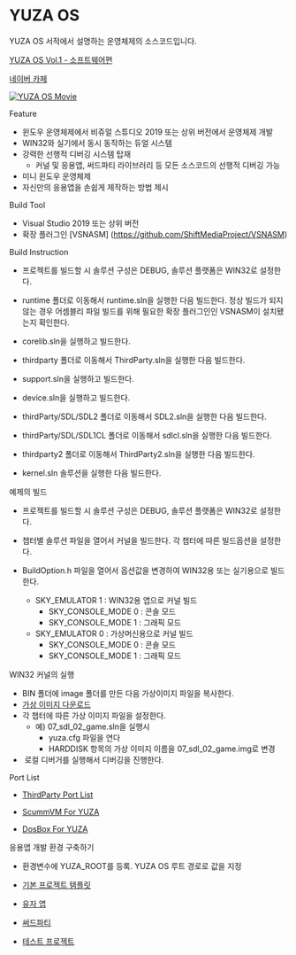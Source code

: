# YUZA OS

YUZA OS 서적에서 설명하는 운영체제의 소스코드입니다.

[YUZA OS Vol.1 - 소프트웨어편](http://www.acornpub.co.kr/book/yuza-os1)

[네이버 카페](https://cafe.naver.com/codemasterproject)

[![YUZA OS Movie](https://img.youtube.com/vi/BM-LlEVNjWU/0.jpg)](https://youtu.be/BM-LlEVNjWU) 

Feature
* 윈도우 운영체제에서 비쥬얼 스튜디오 2019 또는 상위 버전에서 운영체제 개발
* WIN32와 실기에서 동시 동작하는 듀얼 시스템
* 강력한 선행적 디버깅 시스템 탑재
  - 커널 및 응용앱, 써드파티 라이브러리 등 모든 소스코드의 선행적 디버깅 가능
* 미니 윈도우 운영체제
* 자신만의 응용앱을 손쉽게 제작하는 방법 제시

Build Tool

- Visual Studio 2019 또는 상위 버전
- 확장 플러그인 [VSNASM] (https://github.com/ShiftMediaProject/VSNASM)

Build Instruction

* 프로젝트를 빌드할 시 솔루션 구성은 DEBUG, 솔루션 플랫폼은 WIN32로 설정한다.

* runtime 폴더로 이동해서 runtime.sln을 실행한 다음 빌드한다.
  정상 빌드가 되지 않는 경우 어셈블리 파일 빌드를 위해 필요한 확장 플러그인인 VSNASM이 설치됐는지 확인한다.
* corelib.sln을 실행하고 빌드한다.
* thirdparty 폴더로 이동해서 ThirdParty.sln을 실행한 다음 빌드한다.
* support.sln을 실행하고 빌드한다.
* device.sln을 실행하고 빌드한다.
* thirdParty/SDL/SDL2 폴더로 이동해서 SDL2.sln을 실행한 다음 빌드한다.
* thirdParty/SDL/SDL1CL 폴더로 이동해서 sdlcl.sln을 실행한 다음 빌드한다.
* thirdparty2 폴더로 이동해서 ThirdParty2.sln을 실행한 다음 빌드한다.
* kernel.sln 솔루션을 실행한 다음 빌드한다.

예제의 빌드

* 프로젝트를 빌드할 시 솔루션 구성은 DEBUG, 솔루션 플랫폼은 WIN32로 설정한다.

* 챕터별 솔루션 파일을 열어서 커널을 빌드한다. 각 챕터에 따른 빌드옵션을 설정한다.

* BuildOption.h 파일을 열어서 옵션값을 변경하여 WIN32용 또는 실기용으로 빌드한다.
  * SKY_EMULATOR 1 : WIN32용 앱으로 커널 빌드
    * SKY_CONSOLE_MODE 0 : 콘솔 모드
    * SKY_CONSOLE_MODE 1 : 그래픽 모드
  * SKY_EMULATOR 0 : 가상머신용으로 커널 빌드
    * SKY_CONSOLE_MODE 0 : 콘솔 모드
    * SKY_CONSOLE_MODE 1 : 그래픽 모드

WIN32 커널의 실행

* BIN 폴더에  image 폴더를 만든 다음 가상이미지 파일을 복사한다.
* [가상 이미지 다운로드](https://drive.google.com/drive/folders/1x2My3JrYN_EAVY4GG5o0gvbdVZLaw9wB)
* 각 챕터에 따른 가상 이미지 파일을 설정한다.
  * 예) 07_sdl_02_game.sln을 실행시 
    * yuza.cfg 파일을 연다 
    * HARDDISK 항목의 가상 이미지 이름을 07_sdl_02_game.img로 변경
* ​	로컬 디버거를 실행해서 디버깅을 진행한다. 

Port List

* [ThirdParty Port List](https://docs.google.com/spreadsheets/d/1WhGbZbyi8E4f2RWTuU_Y9-RuUu7yq3mHROZEgb20GD4/edit?usp=sharing)

* [ScummVM For YUZA](https://github.com/pdpdds/scummvm4yuza)

* [DosBox For YUZA](https://github.com/pdpdds/dosbox4yuza)

응용앱 개발 환경 구축하기

* 환경변수에 YUZA_ROOT를 등록. YUZA OS 루트 경로로 값을 지정

* [기본 프로젝트 템플릿](https://github.com/pdpdds/YuzaTemplate)
* [유자 앱](https://github.com/pdpdds/YuzaApp)
* [써드파티](https://github.com/pdpdds/yuza_thirdparty)
* [테스트 프로젝트](https://github.com/pdpdds/yuza_test)

​			





